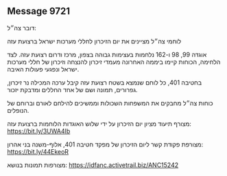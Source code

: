 ## Message 9721

דובר צה״ל:

לוחמי צה״ל מציינים את יום הזיכרון לחללי מערכות ישראל ברצועת עזה

אוגדה 99, 98 ו-162 נלחמות בעצימות גבוהה בצפון, מרכז ודרום רצועת עזה. 
לצד הלחימה, הכוחות קיימו ביממה האחרונה מעמדי זיכרון להנצחה וזיכרון של חללי מערכות ישראל ונפגעי פעולות האיבה. 

בחטיבה 401, כל לוחם שנמצא בשטח רצועת עזה קיבל ערכה המכילה נר זיכרון, גפרורים, תמונה ושם של אחד החללים ומדבקת יזכור.

כוחות צה״ל מחבקים את המשפחות השכולות וממשיכים להילחם לאורם וברוחם של הנופלים. 

מצורף תיעוד מציון יום הזיכרון על ידי שלוש האוגדות הלוחמות ברצועת עזה: https://bit.ly/3UWA4Ib

מצורפת פקודת קשר ליום הזיכרון של מפקד חטיבה 401, אלוף-משנה בני אהרון: https://bit.ly/44EkeoR

מצורפות תמונות בנושא: https://idfanc.activetrail.biz/ANC15242

